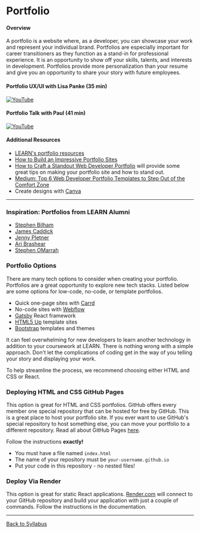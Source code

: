 # Portfolio

#### Overview

A portfolio is a website where, as a developer, you can showcase your work and represent your individual brand. Portfolios are especially important for career transitioners as they function as a stand-in for professional experience. It is an opportunity to show off your skills, talents, and interests in development. Portfolios provide more personalization than your resume and give you an opportunity to share your story with future employees.

#### Portfolio UX/UI with Lisa Panke (35 min)

[![YouTube](http://img.youtube.com/vi/oR6ImBFu_-A/0.jpg)](https://www.youtube.com/watch?v=oR6ImBFu_-A)

#### Portfolio Talk with Paul (41 min)

[![YouTube](http://img.youtube.com/vi/rtJg3VKBvVo/0.jpg)](https://www.youtube.com/watch?v=rtJg3VKBvVo)

#### Additional Resources

- [LEARN's portfolio resources](https://docs.google.com/document/d/1_2BvaU30PKbmA1KIYHxGtY_VWUOH9-kuU8ra7keZ3Y8/edit)
- [How to Build an Impressive Portfolio Sites](https://docs.google.com/document/d/1G2r9gFyyHHsTjN-d4iDT1z_Sdx2V4bN8QwFVJbMbUlo/edit#heading=h.xhmwww301747)
- [How to Craft a Standout Web Developer Portfolio](https://docs.google.com/document/d/1A_8u1EsxaBQtL11TRmC4nGGECDlJJapVW7pdbYWRRVE/edit#heading=h.98zk7tzdwvrj) will provide some great tips on making your portfolio site and how to stand out.
- [Medium: Top 6 Web Developer Portfolio Templates to Step Out of the Comfort Zone](https://medium.com/javarevisited/top-6-web-developer-portfolio-templates-to-step-out-of-the-comfort-zone-b2d26de9cad4)
- Create designs with [Canva](https://www.canva.com/)

---

### Inspiration: Portfolios from LEARN Alumni

- [Stephen Bilham](https://stephenbilham.github.io/Portfolio/)
- [James Caddick](https://jamescaddick-dev.netlify.app/)
- [Jenny Pletner](http://teampletner.com/)
- [Ari Brashear](http://www.aribrashear.com/)
- [Stephen OMarrah](https://somarrah.github.io/Portfolio/)

### Portfolio Options

There are many tech options to consider when creating your portfolio. Portfolios are a great opportunity to explore new tech stacks. Listed below are some options for low-code, no-code, or template portfolios.

- Quick one-page sites with [Carrd](https://carrd.co/)
- No-code sites with [Webflow](https://webflow.com/)
- [Gatsby](https://www.gatsbyjs.com/) React framework
- [HTML5 Up](https://html5up.net/) template sites
- [Bootstrap](https://startbootstrap.com/themes) templates and themes

It can feel overwhelming for new developers to learn another technology in addition to your coursework at LEARN. There is nothing wrong with a simple approach. Don't let the complications of coding get in the way of you telling your story and displaying your work.

To help streamline the process, we recommend choosing either HTML and CSS or React.

### Deploying HTML and CSS GitHub Pages

This option is great for HTML and CSS portfolios. GitHub offers every member one special repository that can be hosted for free by GitHub. This is a great place to host your portfolio site. If you ever want to use GitHub's special repository to host something else, you can move your portfolio to a different repository. Read all about GitHub Pages [here](https://pages.github.com).

Follow the instructions **exactly!**

- You must have a file named `index.html`
- The name of your repository must be `your-username.github.io`
- Put your code in this repository - no nested files!

### Deploy Via Render

This option is great for static React applications. [Render.com](https://render.com/docs/deploy-create-react-app) will connect to your GitHub repository and build your application with just a couple of commands. Follow the instructions in the documentation.

---

[Back to Syllabus](../README.md#unit-seven-professional-development)
